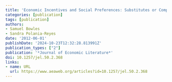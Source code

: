 ```yaml
---
title: 'Economic Incentives and Social Preferences: Substitutes or Complements?'
categories: [publication]
tags: [publication]
authors:
- Samuel Bowles
- Sandra Polania-Reyes
date: '2012-06-01'
publishDate: '2024-10-23T12:32:28.813991Z'
publication_types: ["2"]
publication: '*Journal of Economic Literature*'
doi: 10.1257/jel.50.2.368
links:
- name: URL
  url: https://www.aeaweb.org/articles?id=10.1257/jel.50.2.368
---
```

